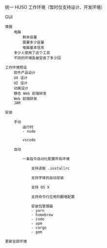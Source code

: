 统一 HUSO 工作环境（暂时仅支持设计、开发环境）

GUI
	
	情报
		电脑
			剩余容量
			需要多少容量
			电脑基本信息
		多少人使用了这个工具
		不同的环境各被安装了多少回

	工作环境预设
		软件产品设计
	    UX 设计
		UI 设计
		动画设计
		静态 Web 前端研发
		Web 前端研发
		JAM

	安装

		手动
			运行时
			- node

			vscode

		自动

			一条指令自动化配置所有环境

				支持读取 .installrc

				支持字体的自动安装

				支持 OS X

				支持命令行应用的翻墙配置

				安装包管理器
				- yarn
				- homebrew
				- code
				- apm
				- cargo
				- gem

	更新全部环境